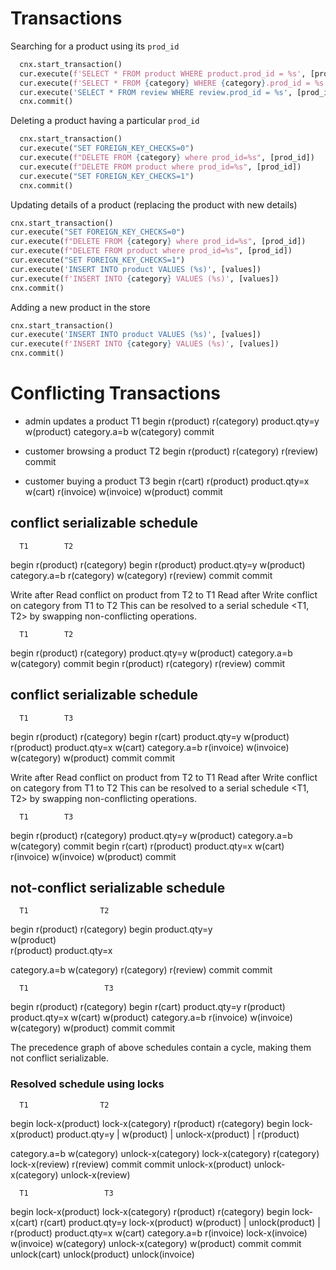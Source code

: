 # Transactions

Searching for a product using its `prod_id`
```python
  cnx.start_transaction()
  cur.execute(f'SELECT * FROM product WHERE product.prod_id = %s', [prod_id])
  cur.execute(f'SELECT * FROM {category} WHERE {category}.prod_id = %s', [prod_id])
  cur.execute('SELECT * FROM review WHERE review.prod_id = %s', [prod_id])
  cnx.commit()
```


Deleting a product having a particular `prod_id`
```python
  cnx.start_transaction()
  cur.execute("SET FOREIGN_KEY_CHECKS=0")
  cur.execute(f"DELETE FROM {category} where prod_id=%s", [prod_id])
  cur.execute(f"DELETE FROM product where prod_id=%s", [prod_id])
  cur.execute("SET FOREIGN_KEY_CHECKS=1")
  cnx.commit()
```

Updating details of a product (replacing the product with new details)
```python
cnx.start_transaction()
cur.execute("SET FOREIGN_KEY_CHECKS=0")
cur.execute(f"DELETE FROM {category} where prod_id=%s", [prod_id])
cur.execute(f"DELETE FROM product where prod_id=%s", [prod_id])
cur.execute("SET FOREIGN_KEY_CHECKS=1")
cur.execute('INSERT INTO product VALUES (%s)', [values])
cur.execute(f'INSERT INTO {category} VALUES (%s)', [values])
cnx.commit()
```

Adding a new product in the store
```python
cnx.start_transaction()
cur.execute('INSERT INTO product VALUES (%s)', [values])
cur.execute(f'INSERT INTO {category} VALUES (%s)', [values])
cnx.commit()
```

# Conflicting Transactions

* admin updates a product
  T1
begin
r(product)
r(category)
product.qty=y
w(product)
category.a=b
w(category)
commit

* customer browsing a product
  T2
begin
r(product)
r(category)
r(review)
commit

* customer buying a product
  T3
begin
r(cart)
r(product)
product.qty=x
w(cart)
r(invoice)
w(invoice)
w(product)
commit

## conflict serializable schedule

      T1        T2
begin
r(product)
r(category)
                begin
                r(product)
product.qty=y
w(product)
category.a=b
                r(category)
w(category)
                r(review)
commit
                commit

Write after Read conflict on product from T2 to T1
Read after Write conflict on category from T1 to T2
This can be resolved to a serial schedule <T1, T2> by swapping non-conflicting operations.

      T1        T2
begin
r(product)
r(category)
product.qty=y
w(product)
category.a=b
w(category)
commit
                begin
                r(product)
                r(category)
                r(review)
                commit

## conflict serializable schedule

      T1        T3
begin
r(product)
r(category)
                begin
                r(cart)
product.qty=y
w(product)
                r(product)
                product.qty=x
                w(cart)
category.a=b
                r(invoice)
                w(invoice)
w(category)
                w(product)
commit
                commit

Write after Read conflict on product from T2 to T1
Read after Write conflict on category from T1 to T2
This can be resolved to a serial schedule <T1, T2> by swapping non-conflicting operations.

      T1        T3
begin
r(product)
r(category)
product.qty=y
w(product)
category.a=b
w(category)
commit
                begin
                r(cart)
                r(product)
                product.qty=x
                w(cart)
                r(invoice)
                w(invoice)
                w(product)
                commit

## not-conflict serializable schedule

      T1                T2
begin
r(product)
r(category)
                      begin
product.qty=y            
w(product)             
                      r(product)
                      product.qty=x

category.a=b
w(category)
                      r(category)
                      r(review)
commit
                      commit
                      


      T1                 T3
begin
r(product)
r(category)
                      begin
                      r(cart)
product.qty=y
                      r(product)
                      product.qty=x
                      w(cart)
w(product)
category.a=b
                      r(invoice)
                      w(invoice)
w(category)
                      w(product)
commit
                      commit

The precedence graph of above schedules contain a cycle, making them not conflict serializable.

### Resolved schedule using locks

      T1                T2
begin
lock-x(product)
lock-x(category)
r(product)
r(category)
                      begin
                      lock-x(product)
product.qty=y          |
w(product)             |
unlock-x(product)      |
                      r(product)

category.a=b
w(category)
unlock-x(category)
                      lock-x(category)
                      r(category)
                      lock-x(review)
                      r(review)
commit
                      commit
                      unlock-x(product)
                      unlock-x(category)
                      unlock-x(review)


      T1                 T3
begin
lock-x(product)
lock-x(category)
r(product)
r(category)
                      begin
                      lock-x(cart)
                      r(cart)
product.qty=y
                      lock-x(product)
w(product)              |
unlock(product)         |
                      r(product)
                      product.qty=x
                      w(cart)
category.a=b
                      r(invoice)
                      lock-x(invoice)
                      w(invoice)
w(category)
unlock-x(category)
                      w(product)
commit
                      commit
                      unlock(cart)
                      unlock(product)
                      unlock(invoice)
